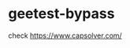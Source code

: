 # geetest-bypass
check https://www.capsolver.com/ 





















                                                                                                                                             